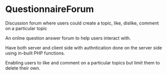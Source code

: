 # QuestionnaireForum
Discussion forum where users could create a topic, like, dislike, comment on a particular topic

An online question answer forum to help users interact with.

Have both server and client side with authntication done on the server side using in-built PHP functions. 

Enabling users to like and comment on a particular topics but limit them to delete their own.
